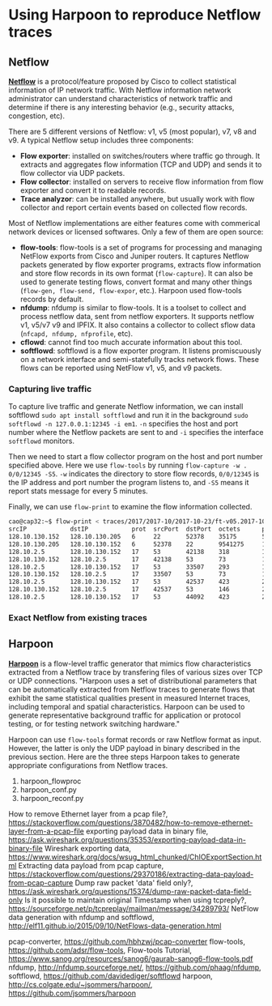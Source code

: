 # Using Harpoon to reproduce Netflow traces


## Netflow ##
[**Netflow**](https://en.wikipedia.org/wiki/NetFlow) is a protocol/feature proposed by Cisco to collect statistical information of IP network traffic. With Netflow information network administrator can understand characteristics of network traffic and determine if there is any interesting behavior (e.g., security attacks, congestion, etc).

There are 5 different versions of Netflow: v1, v5 (most popular), v7, v8 and v9. A typical Netflow setup includes three components:
* **Flow exporter**: installed on switches/routers where traffic go through. It extracts and aggregates flow information (TCP and UDP) and sends it to flow collector via UDP packets.
* **Flow collector**: installed on servers to receive flow information from flow exporter and convert it to readable records.
* **Trace analyzor**: can be installed anywhere, but usually work with flow collector and report certain events based on collected flow records.

Most of Netflow implementations are either features come with commerical network devices or licensed softwares. Only a few of them are open source:
* **flow-tools**: flow-tools is a set of programs for processing and managing NetFlow exports from Cisco and Juniper routers. It captures Netflow packets generated by flow exporter programs, extracts flow information and store flow records in its own format (```flow-capture```). It can also be used to generate testing flows, convert format and many other things (```flow-gen, flow-send, flow-expor```, etc.). Harpoon used flow-tools records by default.
* **nfdump**: nfdump is similar to flow-tools. It is a toolset to collect and process netflow data, sent from netflow exporters. It supports netflow v1, v5/v7 v9 and IPFIX. It also contains a collector to collect sflow data (```nfcapd, nfdump, nfprofile```, etc).
* **cflowd**: cannot find too much accurate information about this tool.
* **softflowd**: softflowd is a flow exporter program. It listens promiscuously on a network interface and semi-statefully tracks network flows. These flows can be reported using NetFlow v1, v5, and v9 packets.

### Capturing live traffic
To capture live traffic and generate Netflow information, we can install softflowd ```sudo apt install softflowd``` and run it in the background ```sudo softflowd -n 127.0.0.1:12345 -i em1```. ```-n``` specifies the host and port number where the Netflow packets are sent to and ```-i``` specifies the interface ```softflowd``` monitors.

Then we need to start a flow collector program on the host and port number specified above. Here we use ```flow-tools``` by running ```flow-capture -w . 0/0/12345 -S5```. ```-w```  indicates the directory to store flow records, ```0/0/12345``` is the IP address and port number the program listens to, and ```-S5``` means it report stats message for every 5 minutes.

Finally, we can use ```flow-print``` to examine the flow information collected.
```bash
cao@cap32:~$ flow-print < traces/2017/2017-10/2017-10-23/ft-v05.2017-10-23.203719-0400 | head -10
srcIP            dstIP            prot  srcPort  dstPort  octets      packets
128.10.130.152   128.10.130.205   6     22       52378    35175       578
128.10.130.205   128.10.130.152   6     52378    22       9541275     1583
128.10.2.5       128.10.130.152   17    53       42138    318         1
128.10.130.152   128.10.2.5       17    42138    53       73          1
128.10.2.5       128.10.130.152   17    53       33507    293         1
128.10.130.152   128.10.2.5       17    33507    53       73          1
128.10.2.5       128.10.130.152   17    53       42537    423         2
128.10.130.152   128.10.2.5       17    42537    53       146         2
128.10.2.5       128.10.130.152   17    53       44092    423         2

```

### Exact Netflow from existing traces

## Harpoon ##
[**Harpoon**](http://cs.colgate.edu/~jsommers/harpoon/) is a flow-level traffic generator that mimics flow characteristics extracted from a Netflow trace by transfering files of various sizes over TCP or UDP connections. 
"Harpoon uses a set of distributional parameters that can be automatically extracted from Netflow traces to generate flows that exhibit the same statistical qualities present in measured Internet traces, including temporal and spatial characteristics. Harpoon can be used to generate representative background traffic for application or protocol testing, or for testing network switching hardware."

Harpoon can use ```flow-tools``` format records or raw Netflow format as input. However, the latter is only the UDP payload in binary described in the previous section. Here are the three steps Harpoon takes to generate appropriate configurations from Netflow traces.
1. harpoon_flowproc
2. harpoon_conf.py
3. harpoon_reconf.py


How to remove Ethernet layer from a pcap file?, https://stackoverflow.com/questions/3870482/how-to-remove-ethernet-layer-from-a-pcap-file
exporting payload data in binary file, https://ask.wireshark.org/questions/35353/exporting-payload-data-in-binary-file
Wireshark exporting data, https://www.wireshark.org/docs/wsug_html_chunked/ChIOExportSection.html
Extracting data payload from pcap capture, https://stackoverflow.com/questions/29370186/extracting-data-payload-from-pcap-capture
Dump raw packet 'data' field only?, https://ask.wireshark.org/questions/15374/dump-raw-packet-data-field-only
Is it possible to maintain original Timestamp when using tcpreply?, https://sourceforge.net/p/tcpreplay/mailman/message/34289793/
NetFlow data generation with nfdump and softflowd, http://elf11.github.io/2015/09/10/NetFlows-data-generation.html

pcap-converter, https://github.com/hbhzwj/pcap-converter
flow-tools, https://github.com/adsr/flow-tools, 
Flow-tools Tutorial, https://www.sanog.org/resources/sanog6/gaurab-sanog6-flow-tools.pdf
nfdump, http://nfdump.sourceforge.net/, https://github.com/phaag/nfdump, 
softflowd, https://github.com/davidediger/softflowd
harpoon, http://cs.colgate.edu/~jsommers/harpoon/, https://github.com/jsommers/harpoon


